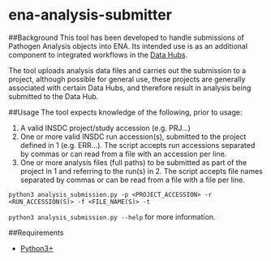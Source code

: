 # ena-analysis-submitter

##Background
This tool has been developed to handle submissions of Pathogen Analysis objects into ENA. Its intended use is as an additional component to integrated workflows in the [Data Hubs](http://europepmc.org/article/PMC/6927095).

The tool uploads analysis data files and carries out the submission to a project, although possible for general use, these projects are generally associated with certain Data Hubs, and therefore result in analysis being submitted to the Data Hub.

##Usage
The tool expects knowledge of the following, prior to usage:

1. A valid INSDC project/study accession (e.g. PRJ...)
2. One or more valid INSDC run accession(s), submitted to the project defined in 1 (e.g. ERR...). The script accepts run accessions separated by commas or can read from a file with an accession per line.
3. One or more analysis files (full paths) to be submitted as part of the project in 1 and referring to the run(s) in 2. The script accepts file names separated by commas or can be read from a file with a file per line.

`python3 analysis_submission.py -p <PROJECT_ACCESSION> -r <RUN_ACCESSION(S)> -f <FILE_NAME(S)> -t`

`python3 analysis_submission.py --help` for more information.

##Requirements
- [Python3+](https://www.python.org/downloads/)